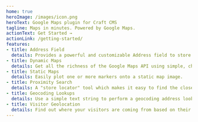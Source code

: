 ```yaml
---
home: true
heroImage: /images/icon.png
heroText: Google Maps plugin for Craft CMS
tagline: Maps in minutes. Powered by Google Maps.
actionText: Get Started →
actionLink: /getting-started/
features:
- title: Address Field
  details: Provides a powerful and customizable Address field to store location data.
- title: Dynamic Maps
  details: Get all the richness of the Google Maps API using simple, chainable methods.
- title: Static Maps
  details: Easily plot one or more markers onto a static map image.
- title: Proximity Search
  details: A "store locator" tool which makes it easy to find the closest locations.
- title: Geocoding Lookups
  details: Use a simple text string to perform a geocoding address lookup.
- title: Visitor Geolocation
  details: Find out where your visitors are coming from based on their IP address.
---
```

